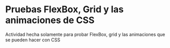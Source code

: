 # Pruebas FlexBox, Grid y las animaciones de CSS
Actividad hecha solamente para probar FlexBox, grid y las animaciones que se pueden hacer con CSS